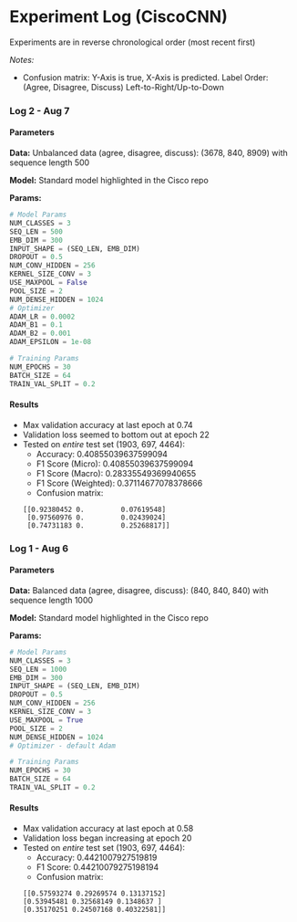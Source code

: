 # Experiment Log (CiscoCNN)
Experiments are in reverse chronological order (most recent first)

*Notes:*
* Confusion matrix: Y-Axis is true, X-Axis is predicted. Label Order: (Agree, Disagree, Discuss) Left-to-Right/Up-to-Down

### Log 2 - Aug 7
#### Parameters

**Data:** Unbalanced data (agree, disagree, discuss): (3678, 840, 8909) with sequence length 500

**Model:** Standard model highlighted in the Cisco repo

**Params:**
```python
# Model Params
NUM_CLASSES = 3
SEQ_LEN = 500
EMB_DIM = 300
INPUT_SHAPE = (SEQ_LEN, EMB_DIM)
DROPOUT = 0.5
NUM_CONV_HIDDEN = 256
KERNEL_SIZE_CONV = 3
USE_MAXPOOL = False
POOL_SIZE = 2
NUM_DENSE_HIDDEN = 1024
# Optimizer
ADAM_LR = 0.0002
ADAM_B1 = 0.1
ADAM_B2 = 0.001
ADAM_EPSILON = 1e-08

# Training Params
NUM_EPOCHS = 30
BATCH_SIZE = 64
TRAIN_VAL_SPLIT = 0.2
```

#### Results

* Max validation accuracy at last epoch at 0.74
* Validation loss seemed to bottom out at epoch 22
* Tested on *entire* test set (1903, 697, 4464):
    * Accuracy: 0.40855039637599094
    * F1 Score (Micro): 0.40855039637599094
    * F1 Score (Macro): 0.28335549369940655
    * F1 Score (Weighted): 0.37114677078378666
    * Confusion matrix:
    ```
    [[0.92380452 0.         0.07619548]
     [0.97560976 0.         0.02439024]
     [0.74731183 0.         0.25268817]]
    ```

### Log 1 - Aug 6
#### Parameters

**Data:** Balanced data (agree, disagree, discuss): (840, 840, 840) with sequence length 1000

**Model:** Standard model highlighted in the Cisco repo

**Params:**
```python
# Model Params
NUM_CLASSES = 3
SEQ_LEN = 1000
EMB_DIM = 300
INPUT_SHAPE = (SEQ_LEN, EMB_DIM)
DROPOUT = 0.5
NUM_CONV_HIDDEN = 256
KERNEL_SIZE_CONV = 3
USE_MAXPOOL = True
POOL_SIZE = 2
NUM_DENSE_HIDDEN = 1024
# Optimizer - default Adam

# Training Params
NUM_EPOCHS = 30
BATCH_SIZE = 64
TRAIN_VAL_SPLIT = 0.2
```

#### Results

* Max validation accuracy at last epoch at 0.58
* Validation loss began increasing at epoch 20
* Tested on *entire* test set (1903, 697, 4464):
    * Accuracy: 0.4421007927519819
    * F1 Score: 0.44210079275198194
    * Confusion matrix:
    ```
    [[0.57593274 0.29269574 0.13137152]
    [0.53945481 0.32568149 0.1348637 ]
    [0.35170251 0.24507168 0.40322581]]
    ```